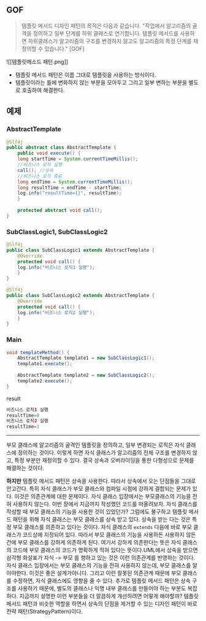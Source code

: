 ## GOF
>템플릿 메서드 디자인 패턴의 목적은 다음과 같습니다.
"작업에서 알고리즘의 골격을 정의하고 일부 단계를 하위 클래스로 연기합니다.
 템플릿 메서드를 사용하면 하위클래스가 알고리즘의 구조를 변경하지 않고도 
 알고리즘의 특정 단계를 재정의할 수 있습니다." [GOF]

![[템플릿메소드 패턴.png]]
- 템플릿 메서드 패턴은 이름 그대로 템플릿을 사용하는 방식이다.
- 템플릿이라는 틀에 변화하지 않는 부분을 모아두고 그리고 일부 변하는 부분을 별도로 호출하여 해결한다.
## 예제
### AbstractTemplate
```java
@Slf4j
public abstract class AbstractTemplate {
	public void execute() {
	long startTime = System.currentTimeMillis();
	//비즈니스 로직 실행
	call(); //상속
	//비즈니스 로직 종료
	long endTime = System.currentTimeMillis();
	long resultTime = endTime - startTime;
	log.info("resultTime={}", resultTime);
	}
	
	protected abstract void call();
}
```
### SubClassLogic1, SubClassLogic2
```java
@Slf4j
public class SubClassLogic1 extends AbstractTemplate {
	@Override
	protected void call() {
	log.info("비즈니스 로직1 실행");
	}
}
```
```java
@Slf4j
public class SubClassLogic2 extends AbstractTemplate {
	@Override
	protected void call() {
	log.info("비즈니스 로직2 실행");
	}
}
```
### Main
```java
void templateMethod() {
	AbstractTemplate template1 = new SubClassLogic1();
	template1.execute();
	
	AbstractTemplate template2 = new SubClassLogic2();
	template2.execute();
}
```
result
```java
비즈니스 로직1 실행
resultTime=0
비즈니스 로직2 실행
resultTime=1
```

---

부모 클래스에 알고리즘의 골격인 템플릿을 정의하고, 일부 변경되는 로직은 자식 클래스에 정의하는 것이다. 
이렇게 하면 자식 클래스가 알고리즘의 전체 구조를 변경하지 않고, 특정 부분만 재정의할 수 있다. 결국 상속과 
오버라이딩을 통한 다형성으로 문제를 해결하는 것이다.

**하지만**
템플릿 메서드 패턴은 상속을 사용한다. 따라서 상속에서 오는 단점들을 그대로 안고간다. 특히 자식 클래스가 부모 클래스와 컴파일 시점에 강하게 결합되는 문제가 있다. 이것은 의존관계에 대한 문제이다. 자식 클래스 입장에서는 부모클래스의 기능을 전혀 사용하지 않는다.
이번 장에서 지금까지 작성했던 코드를 떠올려보자. 자식 클래스를 작성할 때 부모 클래스의 기능을 사용한 것이 있었던가?
그럼에도 불구하고 템플릿 메서드 패턴을 위해 자식 클래스는 부모 클래스를 상속 받고 있다.
상속을 받는 다는 것은 특정 부모 클래스를 의존하고 있다는 것이다. 자식 클래스의 `extends` 다음에 바로 부모 클래스가 코드상에 지정되어 있다. 따라서 부모 클래스의 기능을 사용하든 사용하지 않든 간에 부모 클래스를 강하게 의존하게 된다. 여기서 강하게 의존한다는 뜻은 자식 클래스의 코드에 부모 클래스의 코드가 명확하게 적혀 있다는 뜻이다.UML에서 상속을 받으면 삼각형 화살표가 자식 -> 부모 를 향하고 있는 것은 이런 의존관계를 반영하는 것이다.
자식 클래스 입장에서는 부모 클래스의 기능을 전혀 사용하지 않는데, 부모 클래스를 알아야한다. 이것은 좋은 설계가아니다. 그리고 이런 잘못된 의존관계 때문에 부모 클래스를 수정하면, 자식 클래스에도 영향을 줄 수 있다.
추가로 템플릿 메서드 패턴은 상속 구조를 사용하기 때문에, 별도의 클래스나 익명 내부 클래스를 만들어야 하는 부분도 복잡하다.
지금까지 설명한 이런 부분들을 더 깔끔하게 개선하려면 어떻게 해야할까?
템플릿 메서드 패턴과 비슷한 역할을 하면서 상속의 단점을 제거할 수 있는 디자인 패턴이 바로 전략 패턴(StrategyPattern)이다.